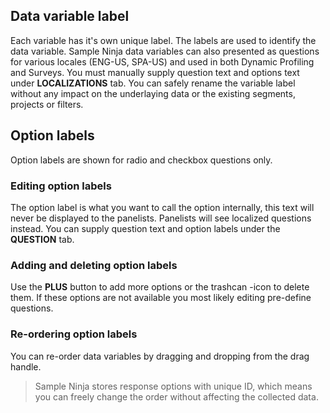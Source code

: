 ## Data variable label
Each variable has it's own unique label. The labels are used to identify the data variable. Sample Ninja data variables can also presented as questions for various locales (ENG-US, SPA-US) and used in both Dynamic Profiling and Surveys. You must manually supply question text and options text under **LOCALIZATIONS** tab. You can safely rename the variable label without any impact on the underlaying data or the existing segments, projects or filters.

## Option labels
Option labels are shown for radio and checkbox questions only.

### Editing option labels
The option label is what you want to call the option internally, this text will never be displayed to the panelists. Panelists will see localized questions instead. You can supply question text and option labels under the **QUESTION** tab. 

### Adding and deleting option labels
Use the **PLUS** button to add more options or the trashcan -icon to delete them. If these options are not available you most likely editing pre-define questions.

### Re-ordering option labels
You can re-order data variables by dragging and dropping from the drag handle.

> Sample Ninja stores response options with unique ID, which means you can freely change the order without affecting the collected data.
